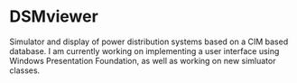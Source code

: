 DSMviewer
=========

Simulator and display of power distribution systems based on a CIM based database. I am currently working on implementing
a user interface using Windows Presentation Foundation, as well as working on new simluator classes.
